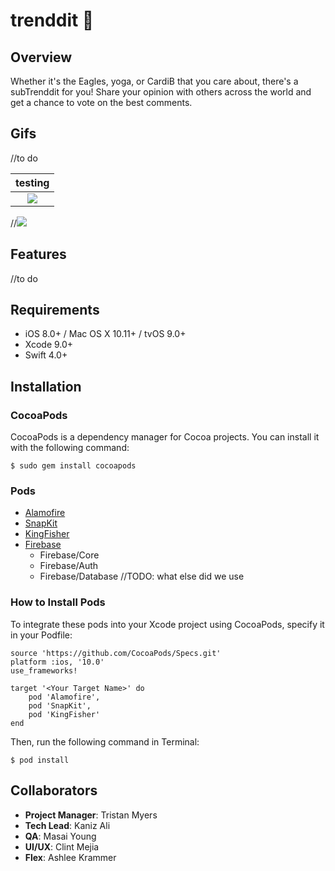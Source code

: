 # trenddit 🎯

## Overview
Whether it's the Eagles, yoga, or CardiB that you care about, there's a subTrenddit for you! Share your opinion with others across the world and get a chance to vote on the best comments.

## Gifs
//to do

|testing|
|:-------------:|
|<img src=https://media.giphy.com/media/26DNdoCeEaDUQiqty/giphy.gif>|

//<img src=https://media.giphy.com/media/26DNdoCeEaDUQiqty/giphy.gif>

## Features
//to do

## Requirements
- iOS 8.0+ / Mac OS X 10.11+ / tvOS 9.0+
- Xcode 9.0+
- Swift 4.0+

## Installation

### CocoaPods
CocoaPods is a dependency manager for Cocoa projects. You can install it with the following command:

`$ sudo gem install cocoapods`

### Pods
- [Alamofire](https://github.com/Alamofire/Alamofire)
- [SnapKit](http://snapkit.io/docs)
- [KingFisher](https://github.com/onevcat/Kingfisher)
- [Firebase](https://firebase.google.com)
	- Firebase/Core
	- Firebase/Auth
	- Firebase/Database
//TODO: what else did we use

### How to Install Pods
To integrate these pods into your Xcode project using CocoaPods, specify it in your Podfile:

```
source 'https://github.com/CocoaPods/Specs.git'
platform :ios, '10.0'
use_frameworks!

target '<Your Target Name>' do
    pod 'Alamofire',
    pod 'SnapKit',
    pod 'KingFisher'
end
```

Then, run the following command in Terminal:

`$ pod install`

## Collaborators
- **Project Manager**: Tristan Myers 
- **Tech Lead**: Kaniz Ali  
- **QA**: Masai Young
- **UI/UX**: Clint Mejia  
- **Flex**: Ashlee Krammer
